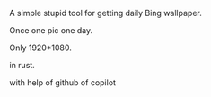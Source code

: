 A simple stupid tool for getting daily Bing wallpaper.

Once one pic one day.

Only 1920*1080.

in rust.

with help of github of copilot
